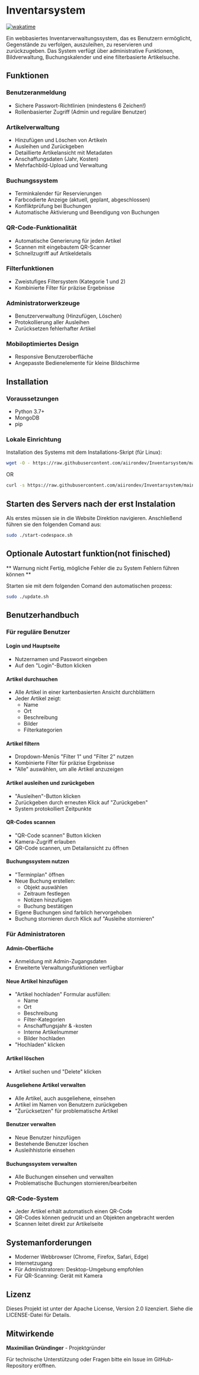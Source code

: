 # Inventarsystem

[![wakatime](https://wakatime.com/badge/user/30b8509f-5e17-4d16-b6b8-3ca0f3f936d3/project/8a380b7f-389f-4a7e-8877-0fe9e1a4c243.svg)](https://wakatime.com/badge/user/30b8509f-5e17-4d16-b6b8-3ca0f3f936d3/project/8a380b7f-389f-4a7e-8877-0fe9e1a4c243)

Ein webbasiertes Inventarverwaltungssystem, das es Benutzern ermöglicht, Gegenstände zu verfolgen, auszuleihen, zu reservieren und zurückzugeben. Das System verfügt über administrative Funktionen, Bildverwaltung, Buchungskalender und eine filterbasierte Artikelsuche.

## Funktionen

### Benutzeranmeldung
- Sichere Passwort-Richtlinien (mindestens 6 Zeichen!)
- Rollenbasierter Zugriff (Admin und reguläre Benutzer)

### Artikelverwaltung
- Hinzufügen und Löschen von Artikeln
- Ausleihen und Zurückgeben
- Detaillierte Artikelansicht mit Metadaten
- Anschaffungsdaten (Jahr, Kosten)
- Mehrfachbild-Upload und Verwaltung

### Buchungssystem
- Terminkalender für Reservierungen
- Farbcodierte Anzeige (aktuell, geplant, abgeschlossen)
- Konfliktprüfung bei Buchungen
- Automatische Aktivierung und Beendigung von Buchungen

### QR-Code-Funktionalität
- Automatische Generierung für jeden Artikel
- Scannen mit eingebautem QR-Scanner
- Schnellzugriff auf Artikeldetails

### Filterfunktionen
- Zweistufiges Filtersystem (Kategorie 1 und 2)
- Kombinierte Filter für präzise Ergebnisse

### Administratorwerkzeuge
- Benutzerverwaltung (Hinzufügen, Löschen)
- Protokollierung aller Ausleihen
- Zurücksetzen fehlerhafter Artikel

### Mobiloptimiertes Design
- Responsive Benutzeroberfläche
- Angepasste Bedienelemente für kleine Bildschirme

## Installation

### Voraussetzungen
- Python 3.7+
- MongoDB
- pip

### Lokale Einrichtung
Installation des Systems mit dem Installations-Skript (für Linux):

```bash
wget -O - https://raw.githubusercontent.com/aiirondev/Inventarsystem/main/install.sh | sudo bash
```
OR
 
```bash
curl -s https://raw.githubusercontent.com/aiirondev/Inventarsystem/main/install.sh | sudo bash
```

## Starten des Servers nach der erst Instalation

Als erstes müssen sie in die Website Direktion navigieren.
Anschließend führen sie den folgenden Comand aus:

```bash
sudo ./start-codespace.sh
```

## Optionale Autostart funktion(not finisched)

** Warnung nicht Fertig, mögliche Fehler die zu System Fehlern führen können ** 

Starten sie mit dem folgenden Comand den automatischen prozess:

```bash
sudo ./update.sh
```

## Benutzerhandbuch

### Für reguläre Benutzer

#### Login und Hauptseite
- Nutzernamen und Passwort eingeben
- Auf den "Login"-Button klicken

#### Artikel durchsuchen
- Alle Artikel in einer kartenbasierten Ansicht durchblättern
- Jeder Artikel zeigt:
  - Name
  - Ort
  - Beschreibung
  - Bilder
  - Filterkategorien

#### Artikel filtern
- Dropdown-Menüs "Filter 1" und "Filter 2" nutzen
- Kombinierte Filter für präzise Ergebnisse
- "Alle" auswählen, um alle Artikel anzuzeigen

#### Artikel ausleihen und zurückgeben
- "Ausleihen"-Button klicken
- Zurückgeben durch erneuten Klick auf "Zurückgeben"
- System protokolliert Zeitpunkte

#### QR-Codes scannen
- "QR-Code scannen" Button klicken
- Kamera-Zugriff erlauben
- QR-Code scannen, um Detailansicht zu öffnen

#### Buchungssystem nutzen
- "Terminplan" öffnen
- Neue Buchung erstellen:
  - Objekt auswählen
  - Zeitraum festlegen
  - Notizen hinzufügen
  - Buchung bestätigen
- Eigene Buchungen sind farblich hervorgehoben
- Buchung stornieren durch Klick auf "Ausleihe stornieren"

### Für Administratoren

#### Admin-Oberfläche
- Anmeldung mit Admin-Zugangsdaten
- Erweiterte Verwaltungsfunktionen verfügbar

#### Neue Artikel hinzufügen
- "Artikel hochladen" Formular ausfüllen:
  - Name
  - Ort
  - Beschreibung
  - Filter-Kategorien
  - Anschaffungsjahr & -kosten
  - Interne Artikelnummer
  - Bilder hochladen
- "Hochladen" klicken

#### Artikel löschen
- Artikel suchen und "Delete" klicken

#### Ausgeliehene Artikel verwalten
- Alle Artikel, auch ausgeliehene, einsehen
- Artikel im Namen von Benutzern zurückgeben
- "Zurücksetzen" für problematische Artikel

#### Benutzer verwalten
- Neue Benutzer hinzufügen
- Bestehende Benutzer löschen
- Ausleihhistorie einsehen

#### Buchungssystem verwalten
- Alle Buchungen einsehen und verwalten
- Problematische Buchungen stornieren/bearbeiten

### QR-Code-System
- Jeder Artikel erhält automatisch einen QR-Code
- QR-Codes können gedruckt und an Objekten angebracht werden
- Scannen leitet direkt zur Artikelseite

## Systemanforderungen
- Moderner Webbrowser (Chrome, Firefox, Safari, Edge)
- Internetzugang
- Für Administratoren: Desktop-Umgebung empfohlen
- Für QR-Scanning: Gerät mit Kamera

## Lizenz
Dieses Projekt ist unter der Apache License, Version 2.0 lizenziert. Siehe die LICENSE-Datei für Details.

## Mitwirkende
**Maximilian Gründinger** - Projektgründer

Für technische Unterstützung oder Fragen bitte ein Issue im GitHub-Repository eröffnen.
